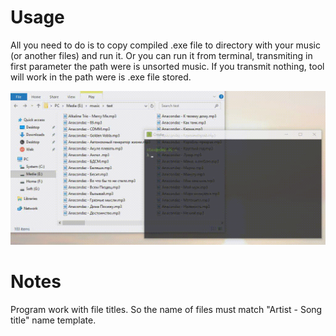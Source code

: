 # Usage
All you need to do is to copy compiled .exe file to directory with your music (or another files) and run it.
Or you can run it from terminal, transmiting in first parameter the path were is unsorted music. If you transmit nothing, tool will work in the path were is .exe file stored.

![Usage](repo/giphy.gif "Usage")

# Notes
Program work with file titles. So the name of files must match "Artist - Song title" name template.
